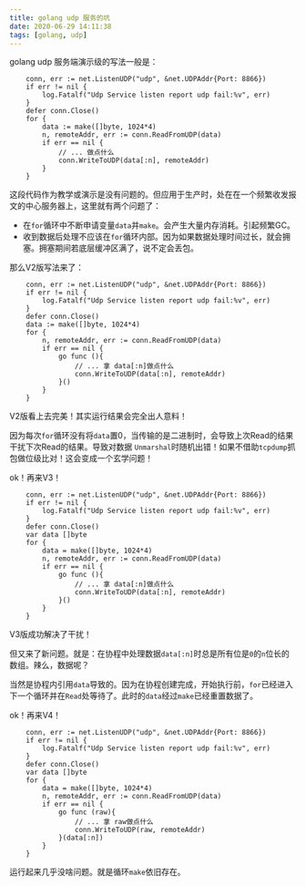 ```yaml
---
title: golang udp 服务的坑
date: 2020-06-29 14:11:38
tags: [golang, udp]
---
```


golang udp 服务端演示级的写法一般是：
```golang
    conn, err := net.ListenUDP("udp", &net.UDPAddr{Port: 8866})
	if err != nil {
		log.Fatalf("Udp Service listen report udp fail:%v", err)
	}
	defer conn.Close()
	for {
		data := make([]byte, 1024*4)
		n, remoteAddr, err := conn.ReadFromUDP(data)
		if err == nil {
			// ... 做点什么
            conn.WriteToUDP(data[:n], remoteAddr)
		}
	}
```

这段代码作为教学或演示是没有问题的。但应用于生产时，处在在一个频繁收发报文的中心服务器上，这里就有两个问题了：
- 在`for`循环中不断申请变量`data`并`make`。会产生大量内存消耗。引起频繁GC。
- 收到数据后处理不应该在`for`循环内部。因为如果数据处理时间过长，就会拥塞。拥塞期间若底层缓冲区满了，说不定会丢包。

那么V2版写法来了：
```golang
    conn, err := net.ListenUDP("udp", &net.UDPAddr{Port: 8866})
	if err != nil {
		log.Fatalf("Udp Service listen report udp fail:%v", err)
	}
	defer conn.Close()
    data := make([]byte, 1024*4)
	for {
		n, remoteAddr, err := conn.ReadFromUDP(data)
		if err == nil {
            go func (){
                // ... 拿 data[:n]做点什么
                conn.WriteToUDP(data[:n], remoteAddr)
            }()
		}
	}
```

V2版看上去完美！其实运行结果会完全出人意料！

因为每次`for`循环没有将`data`置0，当传输的是二进制时，会导致上次Read的结果干扰下次Read的结果。导致对数据 `Unmarshal`时随机出错！如果不借助`tcpdump`抓包做位级比对！这会变成一个玄学问题！

ok！再来V3！
```golang
    conn, err := net.ListenUDP("udp", &net.UDPAddr{Port: 8866})
	if err != nil {
		log.Fatalf("Udp Service listen report udp fail:%v", err)
	}
	defer conn.Close()
    var data []byte
	for {
        data = make([]byte, 1024*4)
		n, remoteAddr, err := conn.ReadFromUDP(data)
		if err == nil {
            go func (){
                // ... 拿 data[:n]做点什么
                conn.WriteToUDP(data[:n], remoteAddr)
            }()
		}
	}
```

V3版成功解决了干扰！

但又来了新问题。就是：在协程中处理数据`data[:n]`时总是所有位是`0`的`n`位长的数组。辣么，数据呢？

当然是协程内引用`data`导致的。因为在协程创建完成，开始执行前，`for`已经进入下一个循环并在`Read`处等待了。此时的`data`经过`make`已经重置数据了。

ok！再来V4！
```golang
    conn, err := net.ListenUDP("udp", &net.UDPAddr{Port: 8866})
	if err != nil {
		log.Fatalf("Udp Service listen report udp fail:%v", err)
	}
	defer conn.Close()
    var data []byte
	for {
        data = make([]byte, 1024*4)
		n, remoteAddr, err := conn.ReadFromUDP(data)
		if err == nil {
            go func (raw){
                // ... 拿 raw做点什么
                conn.WriteToUDP(raw, remoteAddr)
            }(data[:n])
		}
	}
```

运行起来几乎没啥问题。就是循环`make`依旧存在。